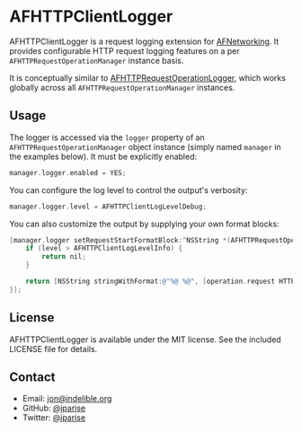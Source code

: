 # AFHTTPClientLogger

AFHTTPClientLogger is a request logging extension for [AFNetworking][].  It
provides configurable HTTP request logging features on a per `AFHTTPRequestOperationManager`
instance basis.

It is conceptually similar to [AFHTTPRequestOperationLogger][], which works
globally across all `AFHTTPRequestOperationManager` instances.

## Usage

The logger is accessed via the `logger` property of an `AFHTTPRequestOperationManager` object
instance (simply named `manager` in the examples below).  It must be explicitly
enabled:

```objective-c
manager.logger.enabled = YES;
```

You can configure the log level to control the output's verbosity:

```objective-c
manager.logger.level = AFHTTPClientLogLevelDebug;
```

You can also customize the output by supplying your own format blocks:

```objective-c
[manager.logger setRequestStartFormatBlock:^NSString *(AFHTTPRequestOperation *operation, AFHTTPClientLogLevel level) {
    if (level > AFHTTPClientLogLevelInfo) {
        return nil;
    }

    return [NSString stringWithFormat:@"%@ %@", [operation.request HTTPMethod], [[operation.request URL] absoluteString]];
}];
```

## License

AFHTTPClientLogger is available under the MIT license.  See the included
LICENSE file for details.

## Contact

 - Email: jon@indelible.org
 - GitHub: [@jparise](https://github.com/jparise)
 - Twitter: [@jparise](https://twitter.com/jparise)

[AFNetworking]: http://afnetworking.com/
[AFHTTPRequestOperationLogger]: https://github.com/AFNetworking/AFHTTPRequestOperationLogger
